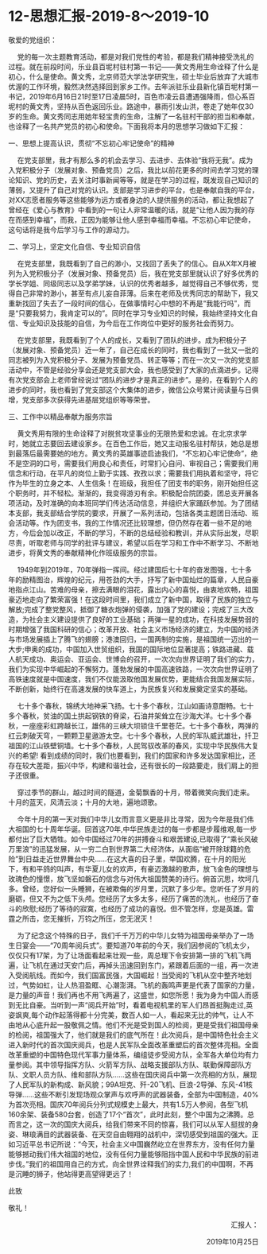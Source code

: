 # 12-思想汇报-2019-8～2019-10

敬爱的党组织：

&emsp; 党的每一次主题教育活动，都是对我们党性的考验，都是我们精神接受洗礼的过程。就在前段时间，乐业县百坭村驻村第一书记——黄文秀用生命诠释了什么是初心，什么是使命。黄文秀，北京师范大学法学研究生，硕士毕业后放弃了大城市优渥的工作环境，毅然决然选择回到家乡工作。去年派驻乐业县新化镇百坭村第一书记，2019年6月16日21时至17日凌晨5时，百色市凌云县遭遇强降雨，但心系百坭村的黄文秀，坚持从百色返回乐业。路途中，暴雨引发山洪，卷走了她年仅30岁的生命。黄文秀同志用她年轻宝贵的生命，注解了一名驻村干部的担当和奉献，也诠释了一名共产党员的初心和使命。下面我将本月的思想学习做如下汇报：

一、思想上提高认识，贯彻“不忘初心牢记使命”的精神

&emsp; 在党支部里，我才有那么多的机会去学习、去进步、去体验“我将无我”。成为入党积极分子（发展对象、预备党员）之后，我比以前花更多的时间去学习党的理论知识、党的历史，去关注时事新闻等等，就是在学习的过程，既发现自己知识的薄弱，又提升了自己对党的认识。支部是学习进步的平台，也是奉献自我的平台，对XX志愿者服务等这些能够为远方或者身边的人提供服务的活动，都让我想起了曾经在《爱心与教育》中看到的一句让人非常温暖的话，就是“让他人因为我的存在而感到幸福”，而我，正因为能够让他人感到幸福而幸福。不忘初心牢记使命，这句话将是我今后学习与工作的源动力。

二、学习上，坚定文化自信、专业知识自信

&emsp; 在党支部里，我既看到了自己的渺小，又找回了丢失了的信心。自从X年X月被列为入党积极分子（发展对象、预备党员）后，我在党支部里就认识了好多优秀的学长学姐、同级同志以及学弟学妹，认识的优秀者越多，越觉得自己不够优秀，觉得自己非常的渺小，甚至有点儿妄自菲薄。后来在老师及优秀同志的帮助下，我又重新找回了失去了一段时间的信心，在做事情时心中想的不再是“我能行吗”，而是“只要我努力，我肯定可以的”。同时在学习专业知识的时候，我始终坚持文化自信、专业知识及技能的自信，为今后在工作岗位中更好的服务社会而努力。

&emsp; 在党支部里，我既看到了个人的成长，又看到了团队的进步。成为积极分子（发展对象、预备党员）近一年了，自己在成长的同时，我也看到了一批又一批的同志被列为入党积极分子、发展为预备党员、转正等等；而在一次又一次的党支部活动中，不管是经验分享会还是党支部大会，我也感受到了大家的点滴进步。记得有次党支部会上老师曾经说过“团队的进步才是真正的进步”。是的，在看到个人的进步的同时，我也看到了党支部这个大集体的进步，微信公众号累计阅读量与日俱增，党支部多次获得先进基层党组织等等荣誉。

三、工作中以精品奉献为服务宗旨

&emsp; 黄文秀用有限的生命诠释了对脱贫攻坚事业的无限热爱和忠诚。在北京求学时，她就立志要回去建设家乡。在百色工作后，她又主动报名驻村帮扶，她总是想到最落后最需要她的地方。黄文秀的英雄事迹启迪我们，“不忘初心牢记使命”，绝不是空洞的口号，需要我们用良心和责任，时常扪心自问、审视自己；需要我们用信念和行动，在平凡的岗位上勤于实践、孜孜以求；需要我们用执着和坚守，将它作为毕生的立身之本、人生信条！在班级，我担任了团支书的职务，刚开始担任这个职务时，并不轻松。渐渐的，我变得游刃有余。积极配合院团委，团总支开展各项活动，及时准确的向本班同学们传达活动信息，并组织大家踊跃参加。为了团结本支部，我支部结合学院的要求，开展了一系列活动，包括各类主题团日活动、班会活动等。作为团支书，我的工作情况还比较理想，但仍然存在着一些不足的地方，今后会加以改正，不断的学习，不断的总结经验和教训，并从实际出发，尽职尽责，听取老师与同学的批评与建议，希望以后在学习和工作中不断学习、不断地进步，将黄文秀的奉献精神化作班级服务的宗旨。

&emsp; 1949年到2019年，70年弹指一挥间。经过建国后七十年的奋发图强，七十多年的励精图治，辉煌的纪元，用苍劲的大手，抒写了新中国灿烂的篇章，人民自豪地指点江山。苦难的母亲，擦去满眼的泪花，露出内心的喜悦，由衷地欢畅，祖国豪迈地走向了繁荣富强！在这段时间里，我们成立了新中国，取得了民族的独立与解放;完成了整党整风，抵御了糖衣炮弹的侵袭，加强了党的建设；完成了三大改造，为社会主义建设提供了良好的工业基础；两弹一星的成功，在科技发展势弱的时期增强了我国科研的信心；改革开放、社会主义市场经济的建立，为中国的经济与市场发展插上了腾飞的翅膀；港澳回归，一国两制的实施，是祖国统一迈出的一大步;申奥的成功，中国加入世贸组织，我国的国际地位显著提高；铁路进藏、载人航天成功、奥运会、亚运会、世博会的召开，一次次向世界证明了我们的实力，我们为实现中华崛起的不懈努力。蓬勃发展的中国高速铁路，一次次向世界证明了高铁速度就是中国速度，我们不仅能汲取他国发展优势，更能结合我国发展实际，不断创新，始终行在高速发展的快车道上，为民族复兴和发展奠定坚实的基础。

&emsp; 七十多个春秋，锦绣大地神采飞扬。七十多个春秋，江山如画诗意酣畅。七十多个春秋，贫油的国土拱起钢铁的脊梁，石油井架耸立在沙海大洋。七十多个春秋，一座座彩虹跨越长江，雄伟的三峡大坝锁住千里苍茫。七十多个春秋，两弹的红云刺破天穹，一颗颗卫星遨游太空。七十多个春秋，人民的军队威武雄壮，扦卫祖国的江山铁壁铜墙。七十多个春秋，人民驾驭改革的春风，实现中华民族伟大复兴的希望! 看到成绩的同时，我们也要看到，我们的国家和许多发达国家相比，还存在较大差距，振兴中华，构建和谐社会，还有很长的一段路要走，我们肩上的担子还很重。

&emsp; 穿过季节的群山，越过时间的隧道，金菊飘香的十月，带着微笑向我们走来。十月的蓝天，风清云淡；十月的大地，遍地颂歌。

&emsp; 今年十月的第一天对我们中华儿女而言意义更是非比寻常，因为今年是我们伟大祖国的七十周年华诞。回首这70年,中华民族走过的每一步都是步履维艰,每一步都付出了巨大牺牲。如今中国经过70年的拼搏奋斗和艰苦建设,已取得了“乘长风破万里浪”的迅猛发展，从一穷二白到世界第二大经济体，从面临“被开除球籍的危险”到日益走近世界舞台中央……在这大喜的日子里，举国欢腾，在十月的阳光下，有和平鸽的叫声，有华夏儿女的欢声，有豪迈激越的歌声，放飞金色的理想与玫瑰色的憧憬，放飞坚如磐石的信念与对伟大祖国赞美的诗行。俯首沉思，坎坷几多。曾经，您好似一头睡狮，在被欺侮的岁月里，沉默了多少年。您听任了岁月的磨砺，但又不为之低下头颅。您经历了太多太多，经历了痛苦的洗礼，也经历了奋斗的欣慰;经历了等待的寂寞，也经历了成功的喜悦。但不管怎样，您是英雄。雷霆之所击，您无摧折，万钧之所压，您无泯灭！

&emsp; 为了纪念这个特殊的日子，我们千千万万的中华儿女特为祖国母亲举办了一场生日宴会——“70周年阅兵式”。要知道70年前的今天，我们因参阅的飞机太少，仅仅只有17架，为了让场面看起来壮观一些，周总理下令安排第一排的飞机飞两遍，让飞机在通过天安门后，再掉头迅速回到东门，紧跟着后面的一组，再一次进入受阅航线。而如今，我们国富民强，大国崛起！当受阅的飞机从空中整齐地划过，气势如虹，让人热泪盈眶、心潮澎湃。飞机的轰鸣声更是代表了国家的力量，是力量的声音！我们再也不用飞两遍了，这盛世，如您所愿！我为身为中国人而感到无比自豪。当听到一声“阅兵开始”时，看着电视机里的军人们昂首挺胸走过,英姿飒爽,每个动作起落得都十分完美，数百人如一人，看起来无比的帅气，让人不由地从心底升起一股敬佩之情。他们不光是受到国人的检阅，更是受我们祖国母亲的检阅，祖国强大了，他们就是我们的底气所在！此次阅兵，是中国特色社会主义进入新时代的首次国庆阅兵，也是人民军队全面改革重塑后的首次整体亮相。全面改革重塑的中国特色现代军事力量体系，编组徒步受阅方队，全军各大单位均有力量参阅。其中领导指挥方队、火箭军方队、战略支援部队方队、联勤保障部队方队、文职人员方队、维和部队方队……这些在国庆阅兵中第一次亮相的方队，展现了人民军队的新构成、新风貌；99A坦克、歼-20飞机、巨浪-2导弹、东风-41核导弹……这些不断引发现场观众掌声与欢呼声的武器装备，全部为中国制造，40%为首次亮相。国庆70年阅兵分列式规模史上最大，共有1.5万人参阅，各型飞机160余架、装备580台套，创造了17个“首次”，此时此刻，整个中国为之沸腾。总而言之，这一次的国庆大阅兵，给我们带来不同的惊喜，我们可以从军人挺拔的身姿、琳琅满目的武器装备、在天空自由翱翔的战机中，深切感受到祖国的强大。正如习近平总书记所说：“今天，社会主义中国巍然屹立在世界东方，没有任何力量能够撼动我们伟大祖国的地位，没有任何力量能够阻挡中国人民和中华民族的前进步伐。”我们的祖国用自己的方式，向全世界诠释我们的实力,我们的中国啊，不再是沉睡的狮子，他站得更高望得更远了！


此致

敬礼！


<p align="right">汇报人：</p>
<p align="right">2019年10月25日</p>
